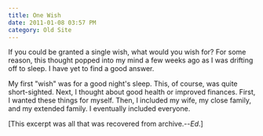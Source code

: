 ```yaml
---
title: One Wish
date: 2011-01-08 03:57 PM
category: Old Site
---
```


If you could be granted a single wish, what would you wish for? For some reason, this thought popped into my mind a few weeks ago as I was drifting off to sleep. I have yet to find a good answer.

My first "wish" was for a good night's sleep. This, of course, was quite short-sighted. Next, I thought about good health or improved finances. First, I wanted these things for myself. Then, I included my wife, my close family, and my extended family. I eventually included everyone.

[This excerpt was all that was recovered from archive.--*Ed*.]